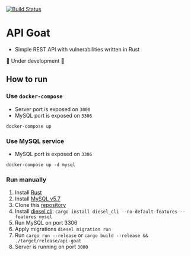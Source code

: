 [![Build Status](https://travis-ci.com/stefan-prokop-cz/api-goat.svg?branch=master)](https://travis-ci.com/stefan-prokop-cz/api-goat)

# API Goat

- Simple REST API with vulnerabilities written in Rust

:construction: Under development :construction:

## How to run

### Use `docker-compose`

* Server port is exposed on `3000`
* MySQL port is exposed on `3306`

```
docker-compose up
```

### Use MySQL service

* MySQL port is exposed on `3306`

```
docker-compose up -d mysql
```

### Run manually

1. Install [Rust](https://www.rust-lang.org/tools/install)
2. Install [MySQL v5.7](https://dev.mysql.com/doc/mysql-installation-excerpt/5.7/en/)
3. Clone this [repository](https://github.com/stefan-prokop-cz/api-goat)
4. Install [diesel cli](https://github.com/diesel-rs/diesel/tree/master/diesel_cli): `cargo install diesel_cli --no-default-features --features mysql`
5. Run MySQL on port 3306
6. Apply migrations `diesel migration run`
7. Run `cargo run --release` or `cargo build --release && ./target/release/api-goat`
8. Server is running on port `3000`
